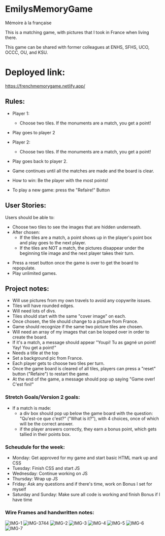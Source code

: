 # EmilysMemoryGame
Mémoire à la française

This is a matching game, with pictures that I took in France when living there. 

This game can be shared with former colleagues at ENHS, SFHS, UCO, OCCC, OU, and KSU.


# Deployed link:
https://frenchmemorygame.netlify.app/


## Rules: 
- Player 1:
    - Choose two tiles. If the monuments are a match, you get a point!

- Play goes to player 2

- Player 2:
    - Choose two tiles. If the monuments are a match, you get a point!

- Play goes back to player 2.

- Game continues until all the matches are made and the board is clear.

- How to win: Be the player with the most points!

- To play a new game: press the "Refaire!" Button


## User Stories: 
Users should be able to:
- Choose two tiles to see the images that are hidden underneath.
- After chosen:  
    - If the tiles are a match, a point shows up in the player's point box and play goes to the next player. 
    - If the tiles are NOT a match, the pictures disappear under the beginning tile image and the next player takes their turn. 
<!-- - If I accomplish my stretch goals:
    - Once a match is made, the player gets a chance to answer a multiple choice question about which monument it is.  -->
- Press a reset button once the game is over to get the board to repopulate.
- Play unlimited games.


## Project notes: 
- Will use pictures from my own travels to avoid any copywrite issues. 
- Tiles will have rounded edges. 
- Will need lots of divs.
- Tiles should start with the same "cover image" on each.
- Once chosen, the tile should change to a picture from France.
- Game should recognize if the same two picture tiles are chosen. 
- Will need an array of my images that can be looped over in order to create the board.
- If it's a match, a message should appear "Youpi! Tu as gagné un point! Yay! You get a point!"
- Needs a title at the top
- Set a background pic from France.
- Each player gets to choose two tiles per turn.
- Once the game board is cleared of all tiles, players can press a "reset" button ("Refaire") to restart the game.
- At the end of the game, a message should pop up saying "Game over! C'est fini!"


### Stretch Goals/Version 2 goals:
- If a match is made:
    - a div box should pop up below the game board with the question: "Qu'est-ce que c'est?" ("What is it?"), with 4 choices, once of which will be the correct answer.
    - if the player answers correctly, they earn a bonus point, which gets tallied in their points box.


### Scheudule for the week:
- Monday: Get approved for my game and start basic HTML mark up and CSS
- Tuesday: Finish CSS and start JS
- Wednesday: Continue working on JS
- Thursday: Wrap up JS 
- Friday: Ask any questions and if there's time, work on Bonus I set for myself
- Saturday and Sunday: Make sure all code is working and finish Bonus if I have time


### Wire Frames and handwritten notes:
<!-- ![first page} (/project1ideas/IMG-1.jpg) -->
![IMG-1](https://user-images.githubusercontent.com/77028684/191042254-70502287-b0d5-4d74-aae4-e4ab462c0e40.jpg)
![IMG-3744](https://user-images.githubusercontent.com/77028684/191091666-25b6808b-fb59-4d5e-992f-470ad08058e4.jpg)
![IMG-2](https://user-images.githubusercontent.com/77028684/191042272-869bd119-c3be-42f2-be8b-c40f899d755a.jpg)
![IMG-3](https://user-images.githubusercontent.com/77028684/191042283-f6144ff6-2296-4c74-800a-1ac96d6b88a2.jpg)
![IMG-4](https://user-images.githubusercontent.com/77028684/191042293-92382143-fb70-4433-8a19-e00c1c9ede5d.jpg)
![IMG-5](https://user-images.githubusercontent.com/77028684/191042303-bb394025-00af-4e5e-bb2f-a4c541a34e70.jpg)
![IMG-6](https://user-images.githubusercontent.com/77028684/191042319-9ec112a4-be71-4ed9-83c9-7c8b670e637c.jpg)
![IMG-7](https://user-images.githubusercontent.com/77028684/191042334-f4547f66-56b1-4d7a-b328-1ba2b3ef4de5.jpg)


<!-- Idea 2:
![IMG-3710](https://user-images.githubusercontent.com/77028684/191043522-43538e38-61d3-4937-8823-167a2177d5e6.jpg)
![IMG-3711](https://user-images.githubusercontent.com/77028684/191043533-404c60a5-11c3-42d0-a985-2a33d63b0238.jpg) -->

